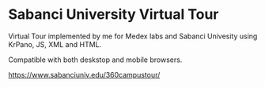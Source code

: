 # Sabanci University Virtual Tour

Virtual Tour implemented by me for Medex labs and Sabanci Univesity using KrPano, JS, XML and HTML.

Compatible with both deskstop and mobile browsers.

https://www.sabanciuniv.edu/360campustour/

